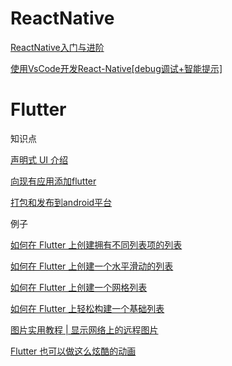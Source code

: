 # ReactNative

[ReactNative入门与进阶](https://www.imooc.com/learn/808)

[使用VsCode开发React-Native[debug调试+智能提示]](https://blog.csdn.net/young_Emily/article/details/79005728)

# Flutter

知识点

[声明式 UI 介绍](https://mp.weixin.qq.com/s/M30IRYUCsSOwTk8Mh-yGeA)

[向现有应用添加flutter](https://mp.weixin.qq.com/s/DckZviEm6P1cNC1oZBvXKw)

[打包和发布到android平台](https://mp.weixin.qq.com/s/WgLB660dv6b2DmV1AExHEw)

例子

[如何在 Flutter 上创建拥有不同列表项的列表](https://mp.weixin.qq.com/s/XDIDyOts2sNqbMd7cQzzaw)

[如何在 Flutter 上创建一个水平滑动的列表](https://mp.weixin.qq.com/s/yoNjwTTZgU8r7fgAPFv95Q)

[如何在 Flutter 上创建一个网格列表](https://mp.weixin.qq.com/s/GtnRFOaKxtVY3DL1zjbYHg)

[如何在 Flutter 上轻松构建一个基础列表](https://mp.weixin.qq.com/s/yMGFUEWpRSQtvgVstasJMg)

[图片实用教程 | 显示网络上的远程图片](https://mp.weixin.qq.com/s/xiaOUf99NeJTs-mHghOW_w)

[Flutter 也可以做这么炫酷的动画](https://mp.weixin.qq.com/s/E1LcBKi23LEv7ojFqo7LEQ)



